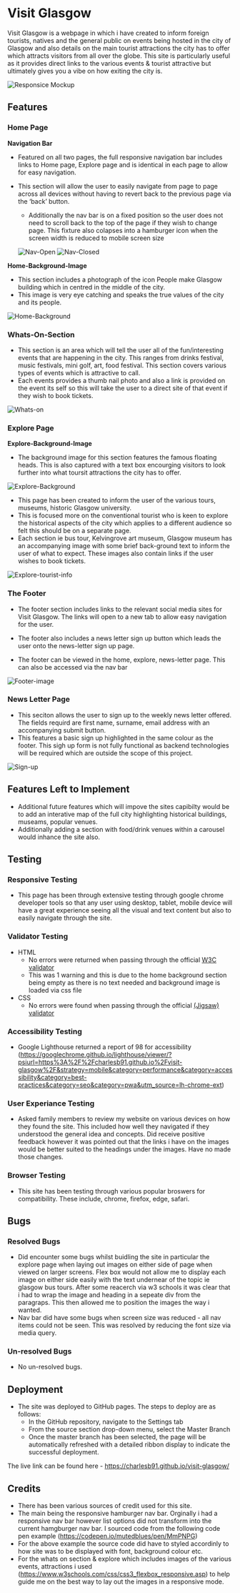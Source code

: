 # Visit Glasgow

Visit Glasgow is a webpage in which i have created to inform foreign tourists, natives and the general public on events being hosted in the city of Glasgow and also details on the main tourist attractions the city has to offer which attracts visitors from all over the globe. This site is particularly useful as it provides direct links to the various events & tourist attractive but ultimately gives you a vibe on how exiting the city is.

![Responsice Mockup](https://github.com/CharlesB91/visit-glasgow/blob/master/assets/images/mock-ups/mockup-home.PNG)

## Features

### Home Page

**Navigation Bar**

- Featured on all two pages, the full responsive navigation bar includes links to Home page, Explore page and is identical in each page to allow for easy navigation.
- This section will allow the user to easily navigate from page to page across all devices without having to revert back to the previous page via the ‘back’ button.

  - Additionally the nav bar is on a fixed position so the user does not need to scroll back to the top of the page if they wish to change page. This fixture also colapses into a hamburger icon when the screen width is reduced to mobile screen size

  ![Nav-Open](https://github.com/CharlesB91/visit-glasgow/blob/master/assets/images/mock-ups/nav-full.PNG)
  ![Nav-Closed](https://github.com/CharlesB91/visit-glasgow/blob/master/assets/images/mock-ups/nav-closed.PNG)

**Home-Background-Image**

- This section includes a photograph of the icon People make Glasgow building which in centred in the middle of the city.
- This image is very eye catching and speaks the true values of the city and its people.

![Home-Background](https://github.com/CharlesB91/visit-glasgow/blob/master/assets/images/mock-ups/home-background.PNG)

### Whats-On-Section

- This section is an area which will tell the user all of the fun/interesting events that are happening in the city. This ranges from drinks festival, music festivals, mini golf, art, food festival. This section covers various types of events which is attractive to call.
- Each events provides a thumb nail photo and also a link is provided on the event its self so this will take the user to a direct site of that event if they wish to book tickets.

![Whats-on](https://github.com/CharlesB91/visit-glasgow/blob/master/assets/images/mock-ups/whats-on-mockup.PNG)

### Explore Page

**Explore-Background-Image**

- The background image for this section features the famous floating heads. This is also captured with a text box encourging visitors to look further into what toursit attractions the city has to offer.

![Explore-Background](https://github.com/CharlesB91/visit-glasgow/blob/master/assets/images/mock-ups/background-2-mockup.PNG)

- This page has been created to inform the user of the various tours, museums, historic Glasgow university.
- This is focused more on the conventional tourist who is keen to explore the historical aspects of the city which applies to a different audience so felt this should be on a separate page.
- Each section ie bus tour, Kelvingrove art museum, Glasgow museum has an accompanying image with some brief back-ground text to inform the user of what to expect. These images also contain links if the user wishes to book tickets.

![Explore-tourist-info](https://github.com/CharlesB91/visit-glasgow/blob/master/assets/images/mock-ups/get-exploring-mockup.PNG)

### The Footer

- The footer section includes links to the relevant social media sites for Visit Glasgow. The links will open to a new tab to allow easy navigation for the user.
- The footer also includes a news letter sign up button which leads the user onto the news-letter sign up page.

- The footer can be viewed in the home, explore, news-letter page. This can also be accessed via the nav bar

![Footer-image](https://github.com/CharlesB91/visit-glasgow/blob/master/assets/images/mock-ups/footer-mockp.PNG)

### News Letter Page

- This seciton allows the user to sign up to the weekly news letter offered. The fields requird are first name, surname, email address with an accompanying submit button.
- This features a basic sign up highlighted in the same colour as the footer. This sigh up form is not fully functional as backend technologies will be required which are outside the scope of this project.

![Sign-up](https://github.com/CharlesB91/visit-glasgow/blob/master/assets/images/mock-ups/sign-up.PNG)

## Features Left to Implement

- Additional future features which will impove the sites capibilty would be to add an interative map of the full city highlighting historical buildings, museams, popular venues.
- Additionally adding a section with food/drink venues within a carousel would inhance the site also.

## Testing

### Responsive Testing

- This page has been through extensive testing through google chrome developer tools so that any user using desktop, tablet, mobile device will have a great experience seeing all the visual and text content but also to easily navigate through the site.

### Validator Testing

- HTML
  - No errors were returned when passing through the official [W3C validator](https://validator.w3.org/nu/?doc=https%3A%2F%2Fcharlesb91.github.io%2Fvisit-glasgow%2F)
  - This was 1 warning and this is due to the home background section being empty as there is no text needed and background image is loaded via css file
- CSS
  - No errors were found when passing through the official [(Jigsaw) validator](http://jigsaw.w3.org/css-validator/validator?uri=https%3A%2F%2Fcharlesb91.github.io%2Fvisit-glasgow%2F&profile=css3svg&usermedium=all&warning=1&vextwarning=&lang=en)

### Accessibility Testing

- Google Lighthouse returned a report of 98 for accessibility (https://googlechrome.github.io/lighthouse/viewer/?psiurl=https%3A%2F%2Fcharlesb91.github.io%2Fvisit-glasgow%2F&strategy=mobile&category=performance&category=accessibility&category=best-practices&category=seo&category=pwa&utm_source=lh-chrome-ext)

### User Experiance Testing

- Asked family members to review my website on various devices on how they found the site. This included how well they navigated if they understood the general idea and concepts. Did receive positive feedback however it was pointed out that the links i have on the images would be better suited to the headings under the images. Have no made those changes.

### Browser Testing

- This site has been testing through various popular broswers for compatibility. These include, chrome, firefox, edge, safari.

## Bugs

### Resolved Bugs

- Did encounter some bugs whilst buidling the site in particular the explore page when laying out images on either side of page when viewed on larger screens. Flex box would not allow me to display each image on either side easily with the text undernear of the topic ie glasgow bus tours. After some reacerch via w3 schools it was clear that i had to wrap the image and heading in a sepeate div from the paragraps. This then allowed me to position the images the way i wanted.
- Nav bar did have some bugs when screen size was reduced - all nav items could not be seen. This was resolved by reducing the font size via media query.

### Un-resolved Bugs

- No un-resolved bugs.

## Deployment

- The site was deployed to GitHub pages. The steps to deploy are as follows:
  - In the GitHub repository, navigate to the Settings tab
  - From the source section drop-down menu, select the Master Branch
  - Once the master branch has been selected, the page will be automatically refreshed with a detailed ribbon display to indicate the successful deployment.

The live link can be found here - https://charlesb91.github.io/visit-glasgow/

## Credits

- There has been various sources of credit used for this site.
- The main being the responsive hamburger nav bar. Orginally i had a responsive nav bar however list options did not transform into the current hamgburger nav bar. I sourced code from the following code pen example (https://codepen.io/mutedblues/pen/MmPNPG)
- For the above example the source code did have to styled accordinly to how site was to be displayed with font, background colour etc.
- For the whats on section & explore which includes images of the various events, attractions i used (https://www.w3schools.com/css/css3_flexbox_responsive.asp) to help guide me on the best way to lay out the images in a responsive mode.

